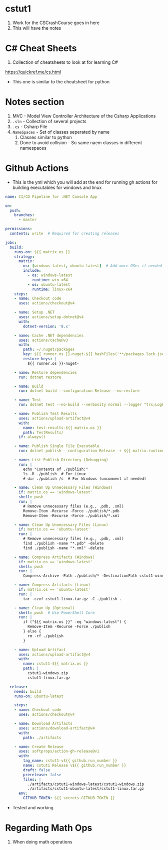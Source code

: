 # cstut1
1. Work for the CSCrashCourse goes in here
2. This will have the notes

# C# Cheat Sheets
1. Collection of cheatsheets to look at for learning C#

https://quickref.me/cs.html
- This one is similar to the cheatsheet for python

# Notes section 
1. MVC - Model View Controller Architecture of the Csharp Applications 
2. `.sln` - Collection of several projects
3. `.cs` - Csharp File  
4. `NameSpaces` - Set of classes seperated by name
	1. Classes similar to python 
	1. Done to avoid collision - So same naem classes in different namespaces 

# Github Actions 
- This is the yml which you will add at the end for running gh actions for building executables for windows and linux 

```yml 
name: CI/CD Pipeline for .NET Console App

on:
  push:
    branches:
      - master

permissions:
  contents: write  # Required for creating releases

jobs:
  build:
    runs-on: ${{ matrix.os }}
    strategy:
      matrix:
        os: [windows-latest, ubuntu-latest]  # Add more OSes if needed (e.g., macos-latest)
        include:
          - os: windows-latest
            runtime: win-x64
          - os: ubuntu-latest
            runtime: linux-x64
    steps:
    - name: Checkout code
      uses: actions/checkout@v4

    - name: Setup .NET
      uses: actions/setup-dotnet@v4
      with:
        dotnet-version: '8.x'

    - name: Cache .NET dependencies
      uses: actions/cache@v3
      with:
        path: ~/.nuget/packages
        key: ${{ runner.os }}-nuget-${{ hashFiles('**/packages.lock.json') }}
        restore-keys: |
          ${{ runner.os }}-nuget-

    - name: Restore dependencies
      run: dotnet restore

    - name: Build
      run: dotnet build --configuration Release --no-restore

    - name: Test
      run: dotnet test --no-build --verbosity normal --logger "trx;LogFileName=TestResults/test-results.trx"

    - name: Publish Test Results
      uses: actions/upload-artifact@v4
      with:
        name: test-results-${{ matrix.os }}
        path: TestResults/
      if: always()

    - name: Publish Single File Executable
      run: dotnet publish --configuration Release -r ${{ matrix.runtime }} --self-contained -o ./publish /p:PublishSingleFile=true /p:PublishTrimmed=true /p:TrimMode=link

    - name: List Publish Directory (Debugging)
      run: |
        echo "Contents of ./publish:"
        ls -R ./publish  # For Linux
        # dir ./publish /s  # For Windows (uncomment if needed)

    - name: Clean Up Unnecessary Files (Windows)
      if: matrix.os == 'windows-latest'
      shell: pwsh
      run: |
        # Remove unnecessary files (e.g., .pdb, .xml)
        Remove-Item -Recurse -Force ./publish/*.pdb
        Remove-Item -Recurse -Force ./publish/*.xml

    - name: Clean Up Unnecessary Files (Linux)
      if: matrix.os == 'ubuntu-latest'
      run: |
        # Remove unnecessary files (e.g., .pdb, .xml)
        find ./publish -name "*.pdb" -delete
        find ./publish -name "*.xml" -delete

    - name: Compress Artifacts (Windows)
      if: matrix.os == 'windows-latest'
      shell: pwsh
      run: |
        Compress-Archive -Path ./publish/* -DestinationPath cstut1-windows.zip

    - name: Compress Artifacts (Linux)
      if: matrix.os == 'ubuntu-latest'
      run: |
        tar -czvf cstut1-linux.tar.gz -C ./publish .

    - name: Clean Up (Optional)
      shell: pwsh  # Use PowerShell Core
      run: |
        if ("${{ matrix.os }}" -eq "windows-latest") {
          Remove-Item -Recurse -Force ./publish
        } else {
          rm -rf ./publish
        }

    - name: Upload Artifact
      uses: actions/upload-artifact@v4
      with:
        name: cstut1-${{ matrix.os }}
        path: |
          cstut1-windows.zip
          cstut1-linux.tar.gz

  release:
    needs: build
    runs-on: ubuntu-latest

    steps:
    - name: Checkout code
      uses: actions/checkout@v4

    - name: Download Artifacts
      uses: actions/download-artifact@v4
      with:
        path: ./artifacts

    - name: Create Release
      uses: softprops/action-gh-release@v1
      with:
        tag_name: cstut1-v${{ github.run_number }}
        name: cstut1 Release v${{ github.run_number }}
        draft: false
        prerelease: false
        files: |
          ./artifacts/cstut1-windows-latest/cstut1-windows.zip
          ./artifacts/cstut1-ubuntu-latest/cstut1-linux.tar.gz
      env:
        GITHUB_TOKEN: ${{ secrets.GITHUB_TOKEN }}
```
- Tested and working

# Regarding Math Ops
1. When doing math operations